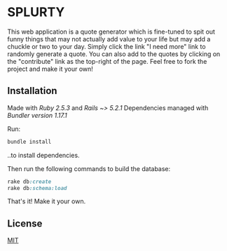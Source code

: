 # SPLURTY

This web application is a quote generator which is fine-tuned to spit out funny things that may not actually add value to your life but may add a chuckle or two to your day. Simply click the link "I need more" link to randomly generate a quote. You can also add to the quotes by clicking on the "contribute" link as the top-right of the page. Feel free to fork the project and make it your own!  

## Installation

Made with *Ruby 2.5.3* and *Rails ~> 5.2.1*
Dependencies managed with *Bundler version 1.17.1*

Run:
```bash
bundle install
```
..to install dependencies. 

Then run the following commands to build the database:

```ruby
rake db:create
rake db:schema:load
```

That's it! Make it your own. 

## License
[MIT](https://choosealicense.com/licenses/mit/)
